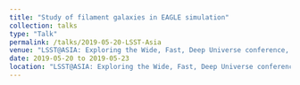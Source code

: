 ```yaml
---
title: "Study of filament galaxies in EAGLE simulation"
collection: talks
type: "Talk"
permalink: /talks/2019-05-20-LSST-Asia
venue: "LSST@ASIA: Exploring the Wide, Fast, Deep Universe conference, UNSW, Sydney, Australia"
date: 2019-05-20 to 2019-05-23
location: "LSST@ASIA: Exploring the Wide, Fast, Deep Universe conference, UNSW, Sydney, Australia"
---
```

